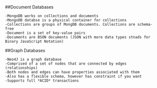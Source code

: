 ##Document Databases

	-MongoDB works on collections and documents
	-MongoDB databse is a physical container for collections
	-Collections are groups of MongDB documents. Collections are schema-free
	-Document is a set of key-value pairs
	-Documents are BSON documents (JSON with more data types stnads for Binary JavaScript Notation)

##Graph Databases

	-Neo4J is a graph database
	-Comprised of a set of nodes that are connected by edges (relationships)
	-Both nodes and edges can have properties associated with them
	-Also has a flexible schema, however has constraint if you want
	-Supports full *ACID* transactions

